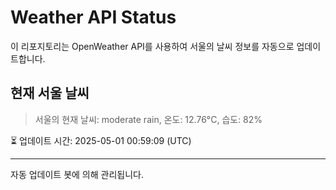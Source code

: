 
# Weather API Status

이 리포지토리는 OpenWeather API를 사용하여 서울의 날씨 정보를 자동으로 업데이트합니다.

## 현재 서울 날씨
> 서울의 현재 날씨: moderate rain, 온도: 12.76°C, 습도: 82%

⏳ 업데이트 시간: 2025-05-01 00:59:09 (UTC)

---
자동 업데이트 봇에 의해 관리됩니다.
